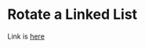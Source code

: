# Rotate a Linked List 
Link is [here](https://practice.geeksforgeeks.org/problems/rotate-a-linked-list/1/)